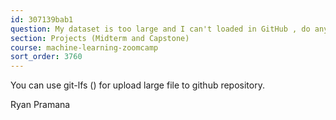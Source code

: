 ```yaml
---
id: 307139bab1
question: My dataset is too large and I can't loaded in GitHub , do anyone knows about a solution?
section: Projects (Midterm and Capstone)
course: machine-learning-zoomcamp
sort_order: 3760
---
```


You can use git-lfs () for upload large file to github repository.

Ryan Pramana

